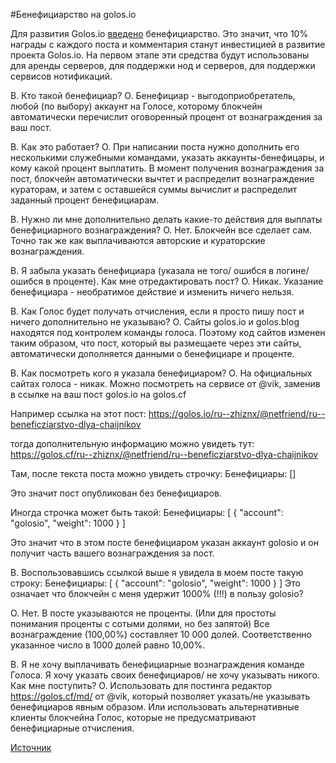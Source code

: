 #Бенефициарство на golos.io

Для развития Golos.io [введено](https://golos.io/golosio/@golosio/dlya-razvitiya-golos-io-vvoditsya-beneficiarstvo) бенефициарство. Это значит, что 10% награды с каждого поста и комментария станут инвестицией в развитие проекта Golos.io. На первом этапе эти средства будут использованы для аренды серверов, для поддержки нод и серверов, для поддержки сервисов нотификаций. 

В. Кто такой бенефициар?
О. Бенефициар - выгодоприобретатель, любой (по выбору) аккаунт на Голосе, которому блокчейн автоматически перечислит оговоренный процент от вознаграждения за ваш пост.

В. Как это работает?
О. При написании поста нужно дополнить его несколькими служебными командами, указать аккаунты-бенефицары, и кому какой процент выплатить. В момент получения вознаграждения за пост, блокчейн автоматически вычтет и распределит вознаграждение кураторам, и затем с оставшейся суммы вычислит и распределит заданный процент бенефициарам.

В. Нужно ли мне дополнительно делать какие-то действия для выплаты бенефициарного вознаграждения?
О. Нет. Блокчейн все сделает сам. Точно так же как выплачиваются авторские и кураторские вознаграждения.

В. Я забыла указать бенефициара (указала не того/ ошибся в логине/ошибся в проценте). Как мне отредактировать пост?
О. Никак. Указание бенефициара - необратимое действие и изменить ничего нельзя.

В. Как Голос будет получать отчисления, если я просто пишу пост и ничего дополнительно не указываю?
О. Сайты golos.io и golos.blog находятся под контролем команды голоса. Поэтому код сайтов изменен таким образом, что пост, который вы размещаете через эти сайты, автоматически дополняется данными о бенефициаре и проценте.

В. Как посмотреть кого я указала бенефициаром?
О. На официальных сайтах голоса - никак. Можно посмотреть на сервисе от @vik, заменив в ссылке на ваш пост golos.io на golos.cf

Например ссылка на этот пост:
https://golos.io/ru--zhiznx/@netfriend/ru--beneficziarstvo-dlya-chaijnikov

тогда дополнительную информацию можно увидеть тут:
https://golos.cf/ru--zhiznx/@netfriend/ru--beneficziarstvo-dlya-chaijnikov

Там, после текста поста можно увидеть строчку:
Бенефициары: []

Это значит пост опубликован без бенефициаров.

Иногда строчка может быть такой:
Бенефициары: [ { "account": "golosio", "weight": 1000 } ]

Это значит что в этом посте бенефициаром указан аккаунт golosio и он получит часть вашего вознаграждения за пост.

В. Воспользовавшись ссылкой выше я увидела в моем посте такую строку:
Бенефициары: [ { "account": "golosio", "weight": 1000 } ]
Это означает что блокчейн с меня удержит 1000% (!!!) в пользу golosio?

О. Нет. В посте указываются не проценты. (Или для простоты понимания проценты с сотыми долями, но без запятой)
Все вознаграждение (100,00%) составляет 10 000 долей. Соответственно указанное число в 1000 долей равно 10,00%.

В. Я не хочу выплачивать бенефициарные вознаграждения команде Голоса. Я хочу указать своих бенефициаров/ не хочу указывать никого. Как мне поступить?
О. Использовать для постинга редактор https://golos.cf/md/ от @vik, который позволяет указать/не указывать бенефициаров явным образом. Или использовать альтернативные клиенты блокчейна Голос, которые не предусматривают бенефициарные отчисления.

[Источник](https://golos.io/ru--zhiznx/@netfriend/ru--beneficziarstvo-dlya-chaijnikov)
